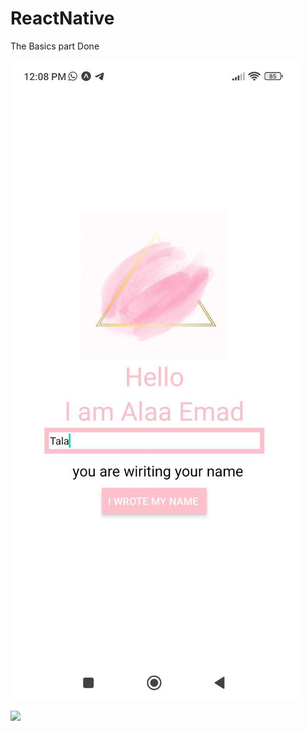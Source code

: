 # ReactNative

The Basics part Done 






![](photo_6046214755129081320_y.jpg)







![](env1.png)
